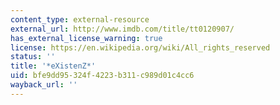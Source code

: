 ```yaml
---
content_type: external-resource
external_url: http://www.imdb.com/title/tt0120907/
has_external_license_warning: true
license: https://en.wikipedia.org/wiki/All_rights_reserved
status: ''
title: '*eXistenZ*'
uid: bfe9dd95-324f-4223-b311-c989d01c4cc6
wayback_url: ''
---
```

